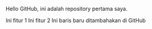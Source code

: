 Hello GitHub, ini adalah repository pertama saya.

Ini fitur 1
Ini fitur 2
Ini baris baru ditambahakan di GitHub
